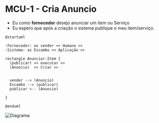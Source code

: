 
# MCU-1 - Cria Anuncio

 - Eu como **fornecedor** desejo anunciar um item ou Serviço
 - Eu espero que após a criação o sistema publique o meu item/serviço.

```
@startuml

:Fornecedor: as vender << Humano >>
:Sistema: as Escambo << Aplicação >>

rectangle Anunciar-Item {
  (publicar) << executar >>
  (Anuncio)  << Criar >>
  
  
  vender --> (Anuncio)
  Escambo --> (publicar)
  publicar <-- (Anuncio)
  
}

@enduml
```

![Diagrama](https://github.com/thiagosantos346/PS-ES-2019-2--Escambo/blob/master/2.An%C3%A1lise/2.1.MCU/caso-criar-anuncio.png)



